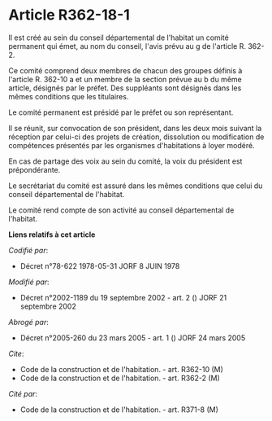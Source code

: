 # Article R362-18-1

Il est créé au sein du conseil départemental de l'habitat un comité permanent qui émet, au nom du conseil, l'avis prévu au g
de l'article R. 362-2.

Ce comité comprend deux membres de chacun des groupes définis à l'article R. 362-10 a et un membre de la section prévue au b
du même article, désignés par le préfet. Des suppléants sont désignés dans les mêmes conditions que les titulaires.

Le comité permanent est présidé par le préfet ou son représentant.

Il se réunit, sur convocation de son président, dans les deux mois suivant la réception par celui-ci des projets de création,
dissolution ou modification de compétences présentés par les organismes d'habitations à loyer modéré.

En cas de partage des voix au sein du comité, la voix du président est prépondérante.

Le secrétariat du comité est assuré dans les mêmes conditions que celui du conseil départemental de l'habitat.

Le comité rend compte de son activité au conseil départemental de l'habitat.

**Liens relatifs à cet article**

_Codifié par_:

  - Décret n°78-622 1978-05-31 JORF 8 JUIN 1978

_Modifié par_:

  - Décret n°2002-1189 du 19 septembre 2002 - art. 2 () JORF 21 septembre 2002

_Abrogé par_:

  - Décret n°2005-260 du 23 mars 2005 - art. 1 () JORF 24 mars 2005

_Cite_:

  - Code de la construction et de l'habitation. - art. R362-10 (M)
  - Code de la construction et de l'habitation. - art. R362-2 (M)

_Cité par_:

  - Code de la construction et de l'habitation. - art. R371-8 (M)
